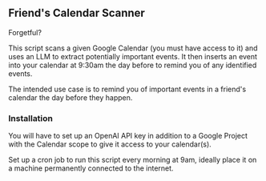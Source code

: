 ## Friend's Calendar Scanner

Forgetful?

This script scans a given Google Calendar (you must have access to it) and uses an LLM to extract potentially important events. It then inserts an event into your calendar at 9:30am the day before to remind you of any identified events.

The intended use case is to remind you of important events in a friend's calendar the day before they happen.

### Installation
You will have to set up an OpenAI API key in addition to a Google Project with the Calendar scope to give it access to your calendar(s).

Set up a cron job to run this script every morning at 9am, ideally place it on a machine permanently connected to the internet.
